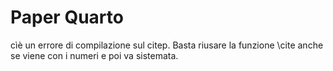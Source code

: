 # Paper Quarto

cìè un errore di compilazione sul citep. Basta riusare la funzione \cite anche se viene con i numeri e poi va sistemata.
